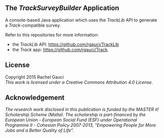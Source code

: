 The <i>TrackSurveyBuilder</i> Application
-----
A console-based Java application which uses the <i>TrackLib</i> API to generate a <i>Track</i>-compatible survey.

Refer to this repositories for more information:
- the <i>TrackLib</i> API: https://github.com/rgauci/TrackLib
- the <i>Track</i> app: https://github.com/rgauci/Track.

License
-----
Copyright 2015 Rachel Gauci
</br><i>This work is licensed under a Creative Commons Attribution 4.0 License.</i>

Acknowledgement
-----
<i>The research work disclosed in this publication is funded by the MASTER it! Scholarship Scheme (Malta). The scholarship is part-financed by the European Union - European Social Fund (ESF) under Operational Programme II - Cohesion Policy 2007-2013, “Empowering People for More Jobs and a Better Quality of Life”.</i>
